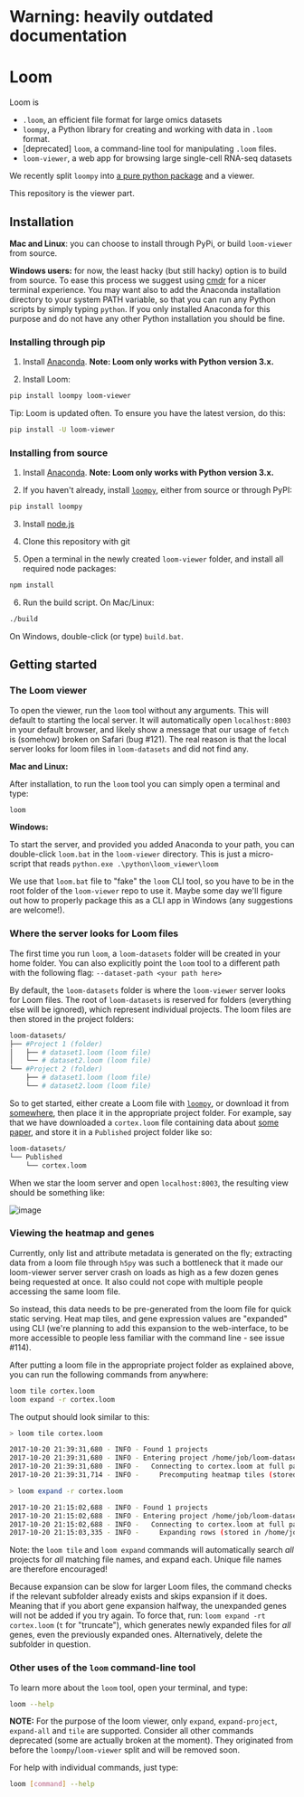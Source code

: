 # Warning: heavily outdated documentation

# Loom

Loom is

* `.loom`, an efficient file format for large omics datasets
* `loompy`, a Python library for creating and working with data in `.loom` format.
* [deprecated] `loom`, a command-line tool for manipulating `.loom` files.
* `loom-viewer`, a web app for browsing large single-cell RNA-seq datasets

We recently split `loompy` into [a pure python package](https://github.com/linnarsson-lab/loompy) and a viewer.

This repository is the viewer part.

## Installation

**Mac and Linux**: you can choose to install through PyPi, or build `loom-viewer` from source. 

**Windows users:** for now, the least hacky (but still hacky) option is to build from source. To ease this process we suggest using [cmdr](http://cmder.net/) for a nicer terminal experience. You may want also to add the Anaconda installation directory to your system PATH variable, so that you can run any Python scripts by simply typing `python`. If you only installed Anaconda for this purpose and do not have any other Python installation you should be fine.

### Installing through pip

1. Install [Anaconda](https://www.continuum.io/downloads). **Note: Loom only works with Python version 3.x.**

2. Install Loom:

```bash
pip install loompy loom-viewer
```

Tip: Loom is updated often. To ensure you have the latest version, do this:

```bash
pip install -U loom-viewer
```

### Installing from source

1. Install [Anaconda](https://www.continuum.io/downloads). **Note: Loom only works with Python version 3.x.**

2. If you haven't already, install [`loompy`](https://github.com/linnarsson-lab/loompy), either from source or through PyPI:

```bash
pip install loompy
```
3. Install [node.js](https://nodejs.org/en/)

4. Clone this repository with git

5. Open a terminal in the newly created `loom-viewer` folder, and install all required node packages:

```bash
npm install
```

6. Run the build script. On Mac/Linux:

```bash
./build
```
On Windows, double-click (or type) `build.bat`.

## Getting started

### The Loom viewer

To open the viewer, run the `loom` tool without any arguments. This will default to starting the local server. It will automatically open `localhost:8003` in your default browser, and likely show a message that our usage of `fetch` is (somehow) broken on Safari (bug #121). The real reason is that the local server looks for loom files in `loom-datasets` and did not find any.

**Mac and Linux:**

After installation, to run the `loom` tool you can simply open a terminal and type:

```bash
loom
```

**Windows:** 

To start the server, and provided you added Anaconda to your path, you can double-click `loom.bat` in the `loom-viewer` directory. This is just a micro-script that reads `python.exe .\python\loom_viewer\loom`

We use that `loom.bat` file to "fake" the `loom` CLI tool, so you have to be in the root folder of the `loom-viewer` repo to use it. Maybe some day we'll figure out how to properly package this as a CLI app in Windows (any suggestions are welcome!).

### Where the server looks for Loom files

The first time you run `loom`, a `loom-datasets` folder will be created in your home folder. You can also explicitly point the `loom` tool to a different path with the following flag: `--dataset-path <your path here>`

By default, the `loom-datasets` folder is where the `loom-viewer` server looks for Loom files. The root of `loom-datasets` is reserved for folders (everything else will be ignored), which represent individual projects. The loom files are then stored in the project folders:

```bash
loom-datasets/
├── #Project 1 (folder)
│   ├── # dataset1.loom (loom file)
│   └── # dataset2.loom (loom file)
└── #Project 2 (folder)
    ├── # dataset1.loom (loom file)
    └── # dataset2.loom (loom file)
```

So to get started, either create a Loom file with [`loompy`](https://github.com/linnarsson-lab/loompy), or download it from [somewhere](http://loom.linnarssonlab.org/), then place it in the appropriate project folder. For example, say that we have downloaded a `cortex.loom` file containing data about [some paper](http://science.sciencemag.org/content/347/6226/1138), and store it in a `Published` project folder like so:

```bash
loom-datasets/
└── Published
    └── cortex.loom
```

When we star the loom server and open `localhost:8003`, the resulting view should be something like:

![image](https://user-images.githubusercontent.com/259840/31838214-075f1cde-b5dc-11e7-898e-6c7fca4ba8ea.png)

### Viewing the heatmap and genes
Currently, only list and attribute metadata is generated on the fly; extracting data from a loom file through `h5py` was such a bottleneck that it made our loom-viewer server server crash on loads as high as a few dozen genes being requested at once. It also could not cope with multiple people accessing the same loom file.

So instead, this data needs to be pre-generated from the loom file for quick static serving. Heat map tiles, and gene expression values are "expanded" using CLI (we're planning to add this expansion to the web-interface, to be more accessible to people less familiar with the command line - see issue #114). 

After putting a loom file in the appropriate project folder as explained above, you can run the following commands from anywhere:

```bash
loom tile cortex.loom
loom expand -r cortex.loom
```

The output should look similar to this:

```bash
> loom tile cortex.loom

2017-10-20 21:39:31,680 - INFO - Found 1 projects
2017-10-20 21:39:31,680 - INFO - Entering project /home/job/loom-datasets/Published
2017-10-20 21:39:31,680 - INFO -   Connecting to cortex.loom at full path
2017-10-20 21:39:31,714 - INFO -     Precomputing heatmap tiles (stored in cortex.loom.tiles subfolder)

> loom expand -r cortex.loom

2017-10-20 21:15:02,688 - INFO - Found 1 projects
2017-10-20 21:15:02,688 - INFO - Entering project /home/job/loom-datasets/Published
2017-10-20 21:15:02,688 - INFO -   Connecting to cortex.loom at full path
2017-10-20 21:15:03,335 - INFO -     Expanding rows (stored in /home/job/loom-datasets/Published/cortex.loom.rows subfolder)
```

Note: the `loom tile` and `loom expand` commands will automatically search _all_ projects for _all_ matching file names, and expand each. Unique file names are therefore encouraged!

Because expansion can be slow for larger Loom files, the command checks if the relevant subfolder already exists and skips expansion if it does. Meaning that if you abort gene expansion halfway, the unexpanded genes will not be added if you try again. To force that, run: `loom expand -rt cortex.loom` (`t` for "truncate"), which generates newly expanded files for _all_ genes, even the previously expanded ones. Alternatively, delete the subfolder in question.

### Other uses of the `loom` command-line tool

To learn more about the `loom` tool, open your terminal, and type:

```bash
loom --help
```

**NOTE:** For the purpose of the loom viewer, only `expand`, `expand-project`, `expand-all` and `tile` are supported. Consider all other commands deprecated (some are actually broken at the moment). They originated from before the `loompy`/`loom-viewer` split and will be removed soon. 

For help with individual commands, just type:

```bash
loom [command] --help

